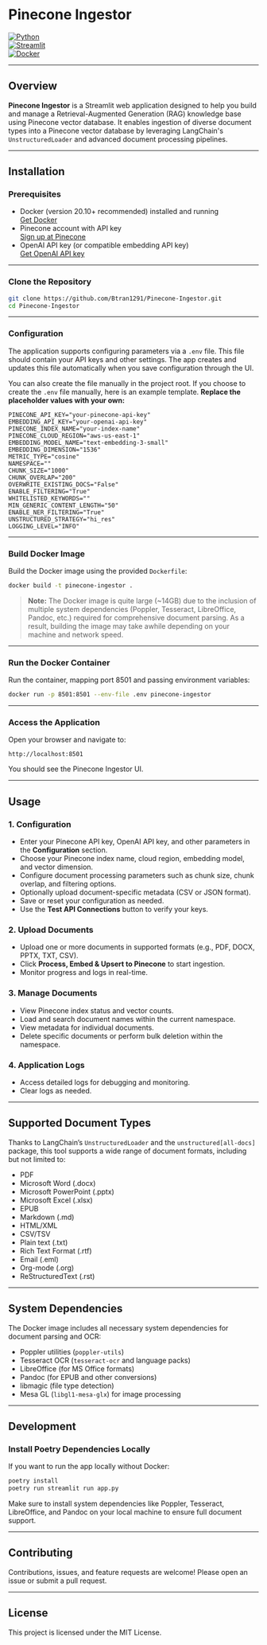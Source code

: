 # Pinecone Ingestor

[![Python](https://img.shields.io/badge/python-3.11-blue)](https://www.python.org/downloads/)  
[![Streamlit](https://img.shields.io/badge/streamlit-v1.XX-green)](https://streamlit.io/)  
[![Docker](https://img.shields.io/badge/docker-compatible-blue)](https://www.docker.com/)

---

## Overview

**Pinecone Ingestor** is a Streamlit web application designed to help you build and manage a Retrieval-Augmented Generation (RAG) knowledge base using Pinecone vector database. It enables ingestion of diverse document types into a Pinecone vector database by leveraging LangChain's `UnstructuredLoader` and advanced document processing pipelines.

---

## Installation

### Prerequisites

- Docker (version 20.10+ recommended) installed and running  
  [Get Docker](https://docs.docker.com/get-docker/)  
- Pinecone account with API key  
  [Sign up at Pinecone](https://www.pinecone.io/start/)  
- OpenAI API key (or compatible embedding API key)  
  [Get OpenAI API key](https://platform.openai.com/account/api-keys)  

---

### Clone the Repository

```bash
git clone https://github.com/Btran1291/Pinecone-Ingestor.git
cd Pinecone-Ingestor
```

---

### Configuration

The application supports configuring parameters via a `.env` file. This file should contain your API keys and other settings. The app creates and updates this file automatically when you save configuration through the UI.

You can also create the file manually in the project root. If you choose to create the `.env` file manually, here is an example template. **Replace the placeholder values with your own:**

```env
PINECONE_API_KEY="your-pinecone-api-key"
EMBEDDING_API_KEY="your-openai-api-key"
PINECONE_INDEX_NAME="your-index-name"
PINECONE_CLOUD_REGION="aws-us-east-1"
EMBEDDING_MODEL_NAME="text-embedding-3-small"
EMBEDDING_DIMENSION="1536"
METRIC_TYPE="cosine"
NAMESPACE=""
CHUNK_SIZE="1000"
CHUNK_OVERLAP="200"
OVERWRITE_EXISTING_DOCS="False"
ENABLE_FILTERING="True"
WHITELISTED_KEYWORDS=""
MIN_GENERIC_CONTENT_LENGTH="50"
ENABLE_NER_FILTERING="True"
UNSTRUCTURED_STRATEGY="hi_res"
LOGGING_LEVEL="INFO"
```

---

### Build Docker Image

Build the Docker image using the provided `Dockerfile`:

```bash
docker build -t pinecone-ingestor .
```

> **Note:** The Docker image is quite large (~14GB) due to the inclusion of multiple system dependencies (Poppler, Tesseract, LibreOffice, Pandoc, etc.) required for comprehensive document parsing. As a result, building the image may take awhile depending on your machine and network speed.

---

### Run the Docker Container

Run the container, mapping port 8501 and passing environment variables:

```bash
docker run -p 8501:8501 --env-file .env pinecone-ingestor
```

---

### Access the Application

Open your browser and navigate to:

```
http://localhost:8501
```

You should see the Pinecone Ingestor UI.

---

## Usage

### 1. Configuration

- Enter your Pinecone API key, OpenAI API key, and other parameters in the **Configuration** section.
- Choose your Pinecone index name, cloud region, embedding model, and vector dimension.
- Configure document processing parameters such as chunk size, chunk overlap, and filtering options.
- Optionally upload document-specific metadata (CSV or JSON format).
- Save or reset your configuration as needed.
- Use the **Test API Connections** button to verify your keys.

### 2. Upload Documents

- Upload one or more documents in supported formats (e.g., PDF, DOCX, PPTX, TXT, CSV).
- Click **Process, Embed & Upsert to Pinecone** to start ingestion.
- Monitor progress and logs in real-time.

### 3. Manage Documents

- View Pinecone index status and vector counts.
- Load and search document names within the current namespace.
- View metadata for individual documents.
- Delete specific documents or perform bulk deletion within the namespace.

### 4. Application Logs

- Access detailed logs for debugging and monitoring.
- Clear logs as needed.

---

## Supported Document Types

Thanks to LangChain’s `UnstructuredLoader` and the `unstructured[all-docs]` package, this tool supports a wide range of document formats, including but not limited to:

- PDF
- Microsoft Word (.docx)
- Microsoft PowerPoint (.pptx)
- Microsoft Excel (.xlsx)
- EPUB
- Markdown (.md)
- HTML/XML
- CSV/TSV
- Plain text (.txt)
- Rich Text Format (.rtf)
- Email (.eml)
- Org-mode (.org)
- ReStructuredText (.rst)

---

## System Dependencies

The Docker image includes all necessary system dependencies for document parsing and OCR:

- Poppler utilities (`poppler-utils`)
- Tesseract OCR (`tesseract-ocr` and language packs)
- LibreOffice (for MS Office formats)
- Pandoc (for EPUB and other conversions)
- libmagic (file type detection)
- Mesa GL (`libgl1-mesa-glx`) for image processing

---

## Development

### Install Poetry Dependencies Locally

If you want to run the app locally without Docker:

```bash
poetry install
poetry run streamlit run app.py
```

Make sure to install system dependencies like Poppler, Tesseract, LibreOffice, and Pandoc on your local machine to ensure full document support.

---

## Contributing

Contributions, issues, and feature requests are welcome! Please open an issue or submit a pull request.

---

## License

This project is licensed under the MIT License.
